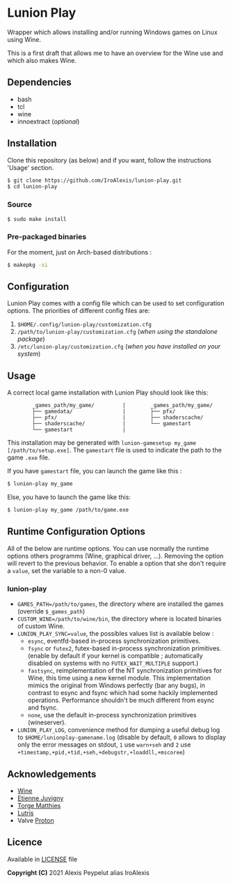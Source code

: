 # Lunion Play

Wrapper which allows installing and/or running Windows games on Linux using Wine.

This is a first draft that allows me to have an overview for the Wine use and which also makes Wine.



## Dependencies
* bash
* tcl
* wine
* innoextract (*optional*)



## Installation
Clone this repository (as below) and if you want, follow the instructions 'Usage' section.
```bash
$ git clone https://github.com/IroAlexis/lunion-play.git
$ cd lunion-play
```

### Source
```bash
$ sudo make install
```

### Pre-packaged binaries
For the moment, just on Arch-based distributions :
```bash
$ makepkg -si
```



## Configuration
Lunion Play comes with a config file which can be used to set configuration options. The priorities of different config files are:
1. `$HOME/.config/lunion-play/customization.cfg`
2. `/path/to/lunion-play/customization.cfg` (*when using the standalone package*)
3. `/etc/lunion-play/customization.cfg` (*when you have installed on your system*)


## Usage
A correct local game installation with Lunion Play should look like this:
```
        _games_path/my_game/         |        _games_path/my_game/
        ├── gamedata/                |        ├── pfx/
        ├── pfx/                     |        ├── shaderscache/
        ├── shaderscache/            |        └── gamestart
        └── gamestart                |
```
This installation may be generated with `lunion-gamesetup my_game [/path/to/setup.exe]`. The `gamestart` file is used to indicate the path to the game `.exe` file.

If you have `gamestart` file, you can launch the game like this :
```bash
$ lunion-play my_game
```
Else, you have to launch the game like this: 
```bash
$ lunion-play my_game /path/to/game.exe
```



## Runtime Configuration Options
All of the below are runtime options. You can use normally the runtime options others programms (Wine, graphical driver, ...). Removing the option will revert to the previous behavior.
To enable a option that she don't require a `value`, set the variable to a non-0 value.
### lunion-play
* `GAMES_PATH=/path/to/games`, the directory where are installed the games (override `$_games_path`)
* `CUSTOM_WINE=/path/to/wine/bin`, the directory where is located binaries of custom Wine.
* `LUNION_PLAY_SYNC=value`, the possibles values list is available below :
  * `esync`, eventfd-based in-process synchronization primitives.
  * `fsync` or `futex2`, futex-based in-process synchronization primitives. (enable by default if your kernel is compatible ; automatically disabled on systems with no `FUTEX_WAIT_MULTIPLE` support.)
  * `fastsync`, reimplementation of the NT synchronization primitives for Wine, this time using a new kernel module. This implementation mimics the original from Windows perfectly (bar any bugs), in contrast to esync and fsync which had some hackily implemented operations. Performance shouldn't be much different from esync and fsync.
  * `none`, use the default in-process synchronization primitives (wineserver).
* `LUNION_PLAY_LOG`, convenience method for dumping a useful debug log to `$HOME/lunionplay-gamename.log` (disable by default, `0` allows to display only the error messages on stdout, `1` use `warn+seh` and `2` use `+timestamp,+pid,+tid,+seh,+debugstr,+loaddll,+mscoree`)



## Acknowledgements
* [Wine](https://winehq.org)
* [Etienne Juvigny](https://github.com/Tk-Glitch)
* [Torge Matthies ](https://github.com/openglfreak)
* [Lutris](https://github.com/lutris)
* Valve [Proton](https://github.com/ValveSoftware/Proton)



## Licence
Available in [LICENSE](LICENSE) file<br>

**Copyright (C)** 2021 Alexis Peypelut alias IroAlexis
